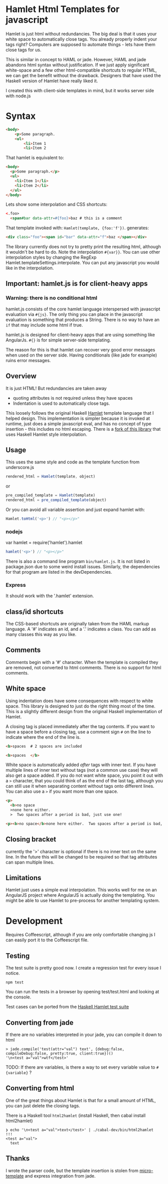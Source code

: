 # Hamlet Html Templates for javascript

Hamlet is just html without redundancies.
The big deal is that it uses your white space to automatically close tags.
You already properly indent your tags right?
Computers are supposed to automate things - lets have them close tags for us.

This is similar in concept to HAML or jade. However, HAML and jade abandons html syntax without justification. If we just apply significant white-space and a few other html-compatible shortcuts to regular HTML, we can get the benefit without the drawback. Designers that have used the Haskell version of Hamlet have really liked it.

I created this with client-side templates in mind, but it works server side with node.js

# Syntax

``` html
<body>
    <p>Some paragraph.
    <ul>
        <li>Item 1
        <li>Item 2
```

That hamlet is equivalent to:

``` html
<body>
  <p>Some paragraph.</p>
  <ul>
    <li>Item 1</li>
    <li>Item 2</li>
  </ul>
</body>
```

Lets show some interpolation and CSS shortcuts:

``` html
<.foo>
  <span#bar data-attr=#{foo}>baz # this is a comment
```

That template invoked with: `Hamlet(template, {foo:'f'})`.  generates:

``` html
<div class="foo"><span id="bar" data-attr="f">baz </span></div>
```

The library currently does not try to pretty print the resulting html, although it wouldn't be hard to do.
Note the interpolation `#{var}}`. You can use other interpolation styles by changing the RegExp Hamlet.templateSettings.interpolate.
You can put any javascript you would like in the interpolation.

## Important: hamlet.js is for client-heavy apps

### Warning: there is no conditional html

hamlet.js consists of the core hamlet language interspersed with javascript evaluation via `#{js}`.
The only thing you can place in the javascript evaluation is something that produces a String.
There is no way to have an `if` that may include some html if true.

hamlet.js is designed for client-heavy apps that are using something like AngularJs.
`#{}` is for simple server-side templating.

The reason for this is that hamlet can recover very good error messages when used on the server side.
Having conditionals (like jade for example) ruins error messages.

## Overview

It is just HTML! But redundancies are taken away

* quoting attributes is not required unless they have spaces
* Indentation is used to automatically close tags.

This loosely follows the original Haskell [Hamlet](http://www.yesodweb.com/book/templates) template language that I helped design. This implementation is simpler because it is invoked at runtime, just does a simple javascript eval, and has no concept of type insertion - this includes no html escaping. There is a [fork of this library](https://github.com/ajnsit/hamlet.js) that uses Haskell Hamlet style interpolation.

## Usage

This uses the same style and code as the template function from underscore.js

``` js
rendered_html = Hamlet(template, object)
```

or

``` js
pre_compiled_template = Hamlet(template)
rendered_html = pre_compiled_template(object)
```

Or you can avoid all variable assertion and just expand hamlet with:

``` js
Hamlet.toHtml('<p>') // "<p></p>"
```

### nodejs

var hamlet = require('hamlet').hamlet

``` js
hamlet('<p>') // "<p></p>"
```

There is also a command line program `bin/hamlet.js`. It is not listed in package.json due to some weird install issues.
Similarly, the dependencies for that program are listed in the devDependencies.


### Express

It should work with the '.hamlet' extension.

## class/id shortcuts

The CSS-based shortcuts are originally taken from the HAML markup language.
A '#' indicates an id, and a '.' indicates a class. You can add as many classes this way as you like.

## Comments

Comments begin with a '#' character.
When the template is compiled they are removed, not converted to html comments.
There is no support for html comments.

## White space

Using indentation does have some consequences with respect to white space. This library is designed to just do the right thing most of the time. This is a slightly different design from the original Haskell implementation of Hamlet.

A closing tag is placed immediately after the tag contents. If you want to have a space before a closing tag, use a comment sign `#` on the line to indicate where the end of the line is.

``` html
<b>spaces  # 2 spaces are included
```

``` html
<b>spaces  </b>
```

White space is automatically added *after* tags with inner text. If you have multiple lines of inner text without tags (not a common use case) they will also get a space added. If you do not want white space, you point it out with a `>` character, that you could think of as the end of the last tag, although you can still use it when separating content without tags onto different lines. You can also use a `>` if you want more than one space.

``` html
<p>
  <b>no space
  >none here either.
  >  Two spaces after a period is bad, just use one!
```

``` html
<p><b>no space</b>none here either.  Two spaces after a period is bad, just use one!</p>
```

## Closing bracket

currently  the '>' character is optional if there is no inner text on the same line. In the future this will be changed to be required so that tag attributes can span multiple lines.

## Limitations

Hamlet just uses a simple eval interpolation.
This works well for me on an AngularJS project where AngularJS is actually doing the templating.
You might be able to use Hamlet to pre-process for another templating system.

# Development 

Requires Coffeescript, although if you are only comfortable changing js I can easily port it to the Coffeescript file.

## Testing

The test suite is pretty good now. I create a regression test for every issue I notice.

    npm test

You can run the tests in a browser by opening test/test.html and looking at the console.

Test cases can be ported from the [Haskell Hamlet test suite](http://github.com/yesodweb/hamlet/hamlet/test/main.hs)


## Converting from jade

If there are no variables interpreted in your jade, you can compile it down to html

    > jade.compile('test(attr="val") text', {debug:false, compileDebug:false, pretty:true, client:true})()
    '\n<test a="val">wtf</test>'

TODO: If there are variables, is there a way to set every variable value to `#{variable}` ?

## Converting from html

One of the great things about Hamlet is that for a small amount of HTML, you can just delete the closing tags.

There is a Haskell tool `html2hamlet` (install Haskell, then cabal install html2hamlet)

    ❯ echo '\n<test a="val">text</test>' | ./cabal-dev/bin/html2hamlet
    !!!
    <test a="val">
      text

## Thanks

I wrote the parser code, but the template insertion is stolen from [micro-template](https://github.com/cho45/micro-template.js) and express integration from jade.
